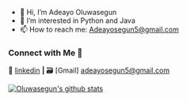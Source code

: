 - 👋 Hi, I’m Adeayo Oluwasegun
- 👀 I’m interested in Python and Java
- 📫 How to reach me: Adeayosegun5@gmail.com

<!---
oluwasegun5/oluwasegun5 is a ✨ special ✨ repository because its `README.md` (this file) appears on your GitHub profile.
You can click the Preview link to take a look at your changes.
--->


### Connect with Me 🤝
👔 [linkedin][linkedin] **|** 
🗃️ [Gmail] adeayosegun5@gmail.com

[![Oluwasegun's github stats](https://github-readme-stats.vercel.app/api?username=oluwasegun5)](https://github.com/oluwasegun5/github-readme-stats)


[linkedin]: https://www.linkedin.com/in/Adeayo-oluwasegun/
